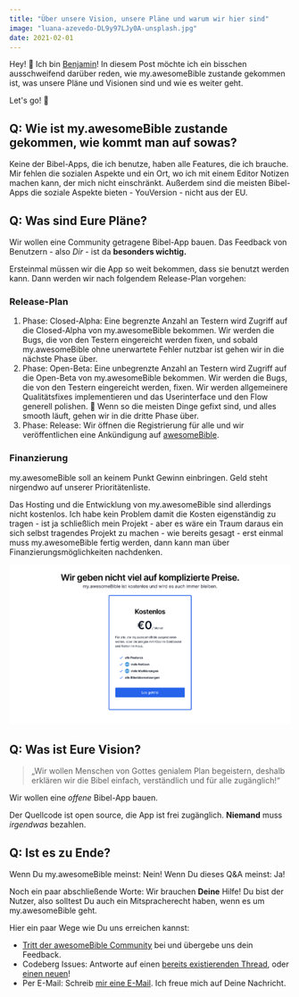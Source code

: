 ```yaml
---
title: "Über unsere Vision, unsere Pläne und warum wir hier sind"
image: "luana-azevedo-DL9y97LJy0A-unsplash.jpg"
date: 2021-02-01
--- 
```

Hey! 👋 Ich bin [Benjamin](https://mstdn.social/@hbenjamin)!
In diesem Post möchte ich ein bisschen ausschweifend darüber reden, wie my.awesomeBible zustande gekommen ist, was unsere Pläne und Visionen sind und wie es weiter geht.

Let's go! 🐧

## Q: Wie ist my.awesomeBible zustande gekommen, wie kommt man auf sowas?
Keine der Bibel-Apps, die ich benutze, haben alle Features, die ich brauche.
Mir fehlen die sozialen Aspekte und ein Ort, wo ich mit einem Editor Notizen machen kann, der mich nicht einschränkt.
Außerdem sind die meisten Bibel-Apps die soziale Aspekte bieten - YouVersion - nicht aus der EU.

## Q: Was sind Eure Pläne?
Wir wollen eine Community getragene Bibel-App bauen.
Das Feedback von Benutzern - also _Dir_ - ist da **besonders wichtig.**

Ersteinmal müssen wir die App so weit bekommen, dass sie benutzt werden kann.
Dann werden wir nach folgendem Release-Plan vorgehen:

### Release-Plan

1. Phase: Closed-Alpha: Eine begrenzte Anzahl an Testern wird Zugriff auf die Closed-Alpha von my.awesomeBible bekommen. Wir werden die Bugs, die von den Testern eingereicht werden fixen, und sobald my.awesomeBible ohne unerwartete Fehler nutzbar ist gehen wir in die nächste Phase über.
2. Phase: Open-Beta: Eine unbegrenzte Anzahl an Testern wird Zugriff auf die Open-Beta von my.awesomeBible bekommen. Wir werden die Bugs, die von den Testern eingereicht werden, fixen. Wir werden allgemeinere Qualitätsfixes implementieren und das Userinterface und den Flow generell polishen. 🧼 Wenn so die meisten Dinge gefixt sind, und alles smooth läuft, gehen wir in die dritte Phase über.
3. Phase: Release: Wir öffnen die Registrierung für alle und wir veröffentlichen eine Ankündigung auf [awesomeBible](https://awesomebible.de).

### Finanzierung
my.awesomeBible soll an keinem Punkt Gewinn einbringen.
Geld steht nirgendwo auf unserer Prioritätenliste.

Das Hosting und die Entwicklung von my.awesomeBible sind allerdings nicht kostenlos.
Ich habe kein Problem damit die Kosten eigenständig zu tragen - ist ja schließlich mein Projekt - aber es wäre ein Traum daraus ein sich selbst tragendes Projekt zu machen - wie bereits gesagt - erst einmal muss my.awesomeBible fertig werden, dann kann man über Finanzierungsmöglichkeiten nachdenken.

![Screenshot_2021-03-14 my awesomeBible](111076487-bd6b3480-84ec-11eb-8226-ca6ea4157b21.png)

## Q: Was ist Eure Vision?

> „Wir wollen Menschen von Gottes genialem Plan begeistern, deshalb erklären wir die Bibel einfach, verständlich und für alle zugänglich!“

Wir wollen eine *offene* Bibel-App bauen.

Der Quellcode ist open source, die App ist frei zugänglich. **Niemand** muss *irgendwas* bezahlen.

## Q: Ist es zu Ende?
Wenn Du my.awesomeBible meinst: Nein!
Wenn Du dieses Q&A meinst: Ja!

Noch ein paar abschließende Worte:
Wir brauchen **Deine** Hilfe!
Du bist der Nutzer, also solltest Du auch ein Mitspracherecht haben, wenn es um my.awesomeBible geht.

Hier ein paar Wege wie Du uns erreichen kannst:
- [Tritt der awesomeBible Community](https://matrix.to/#/#awesomeBible:matrix.org?via=matrix.org) bei und übergebe uns dein Feedback.
- Codeberg Issues: Antworte auf einen [bereits existierenden Thread](https://codeberg.org/awesomebible/my/issues), oder [einen neuen](https://codeberg.org/awesomebible/my/issues/new)!
- Per E-Mail: Schreib [mir eine E-Mail](mailto:benjamin@awesomebible.de). Ich freue mich auf Deine Nachricht.